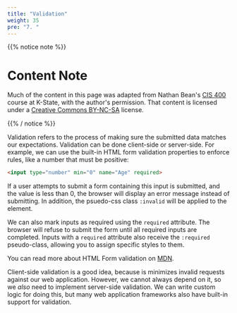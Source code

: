 ```yaml
---
title: "Validation"
weight: 35
pre: "7. "
---
```

{{% notice note %}}

# Content Note

Much of the content in this page was adapted from Nathan Bean's [CIS 400](https://textbooks.cs.ksu.edu/cis400/3-web-development/03-web-data/06-validation/) course at K-State, with the author's permission. That content is licensed under a [Creative Commons BY-NC-SA](https://creativecommons.org/licenses/by-nc-sa/4.0/) license.

{{% / notice %}}

Validation refers to the process of making sure the submitted data matches our expectations.  Validation can be done client-side or server-side.  For example, we can use the built-in HTML form validation properties to enforce rules, like a number that must be positive:

```html
<input type="number" min="0" name="Age" required>
```

If a user attempts to submit a form containing this input is submitted, and the value is less than 0, the browser will display an error message instead of submitting.  In addition, the psuedo-css class `:invalid` will be applied to the element.

We can also mark inputs as required using the `required` attribute.  The browser will refuse to submit the form until all required inputs are completed. Inputs with a `required` attribute also receive the `:required` pseudo-class, allowing you to assign specific styles to them.

You can read more about HTML Form validation on [MDN](https://developer.mozilla.org/en-US/docs/Learn/Forms/Form_validation).

Client-side validation is a good idea, because is minimizes invalid requests against our web application.  However, we cannot always depend on it, so we _also_ need to implement server-side validation.  We can write custom logic for doing this, but many web application frameworks also have built-in support for validation.
